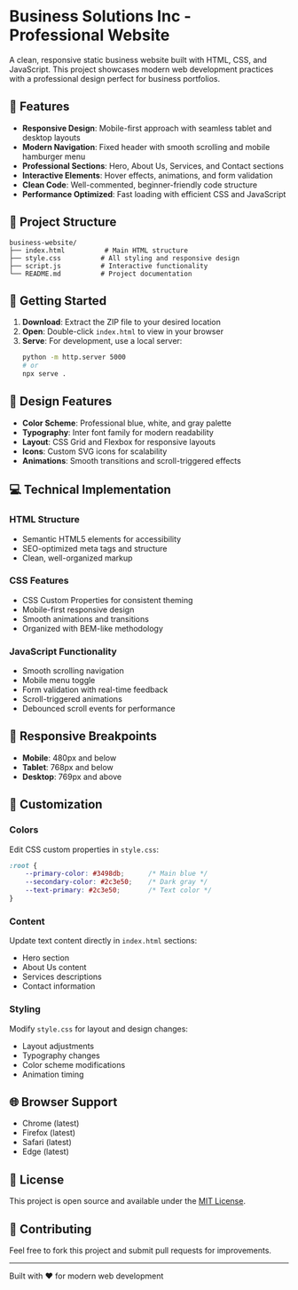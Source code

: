 # Business Solutions Inc - Professional Website

A clean, responsive static business website built with HTML, CSS, and JavaScript. This project showcases modern web development practices with a professional design perfect for business portfolios.

## 🌟 Features

- **Responsive Design**: Mobile-first approach with seamless tablet and desktop layouts
- **Modern Navigation**: Fixed header with smooth scrolling and mobile hamburger menu
- **Professional Sections**: Hero, About Us, Services, and Contact sections
- **Interactive Elements**: Hover effects, animations, and form validation
- **Clean Code**: Well-commented, beginner-friendly code structure
- **Performance Optimized**: Fast loading with efficient CSS and JavaScript

## 📁 Project Structure

```
business-website/
├── index.html          # Main HTML structure
├── style.css          # All styling and responsive design
├── script.js          # Interactive functionality
└── README.md          # Project documentation
```

## 🚀 Getting Started

1. **Download**: Extract the ZIP file to your desired location
2. **Open**: Double-click `index.html` to view in your browser
3. **Serve**: For development, use a local server:
   ```bash
   python -m http.server 5000
   # or
   npx serve .
   ```

## 🎨 Design Features

- **Color Scheme**: Professional blue, white, and gray palette
- **Typography**: Inter font family for modern readability
- **Layout**: CSS Grid and Flexbox for responsive layouts
- **Icons**: Custom SVG icons for scalability
- **Animations**: Smooth transitions and scroll-triggered effects

## 💻 Technical Implementation

### HTML Structure
- Semantic HTML5 elements for accessibility
- SEO-optimized meta tags and structure
- Clean, well-organized markup

### CSS Features
- CSS Custom Properties for consistent theming
- Mobile-first responsive design
- Smooth animations and transitions
- Organized with BEM-like methodology

### JavaScript Functionality
- Smooth scrolling navigation
- Mobile menu toggle
- Form validation with real-time feedback
- Scroll-triggered animations
- Debounced scroll events for performance

## 📱 Responsive Breakpoints

- **Mobile**: 480px and below
- **Tablet**: 768px and below
- **Desktop**: 769px and above

## 🔧 Customization

### Colors
Edit CSS custom properties in `style.css`:
```css
:root {
    --primary-color: #3498db;      /* Main blue */
    --secondary-color: #2c3e50;    /* Dark gray */
    --text-primary: #2c3e50;       /* Text color */
}
```

### Content
Update text content directly in `index.html` sections:
- Hero section
- About Us content
- Services descriptions
- Contact information

### Styling
Modify `style.css` for layout and design changes:
- Layout adjustments
- Typography changes
- Color scheme modifications
- Animation timing

## 🌐 Browser Support

- Chrome (latest)
- Firefox (latest)
- Safari (latest)
- Edge (latest)

## 📄 License

This project is open source and available under the [MIT License](LICENSE).

## 🤝 Contributing

Feel free to fork this project and submit pull requests for improvements.

---

Built with ❤️ for modern web development